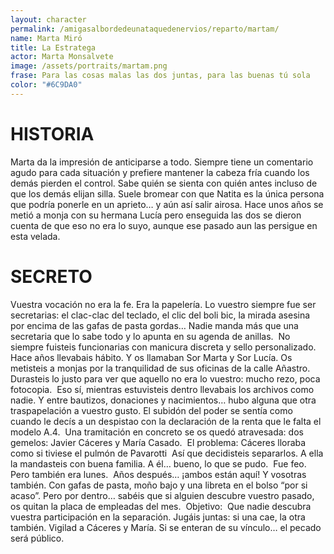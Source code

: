 ```yaml
---
layout: character
permalink: /amigasalbordedeunataquedenervios/reparto/martam/
name: Marta Miró
title: La Estratega
actor: Marta Monsalvete
image: /assets/portraits/martam.png
frase: Para las cosas malas las dos juntas, para las buenas tú sola
color: "#6C9DA0"
---
```


# HISTORIA

Marta da la impresión de anticiparse a todo. Siempre tiene un comentario agudo para cada situación y prefiere mantener la cabeza fría cuando los demás pierden el control. Sabe quién se sienta con quién antes incluso de que los demás elijan silla. Suele bromear con que Natita es la única persona que podría ponerle en un aprieto… y aún así salir airosa. Hace unos años se metió a monja con su hermana Lucía pero enseguida las dos se dieron cuenta de que eso no era lo suyo, aunque ese pasado aun las persigue en esta velada. 

# SECRETO

Vuestra vocación no era la fe. Era la papelería. Lo vuestro siempre fue ser secretarias: el clac-clac del teclado, el clic del boli bic, la mirada asesina por encima de las gafas de pasta gordas… Nadie manda más que una secretaria que lo sabe todo y lo apunta en su agenda de anillas.  No siempre fuisteis funcionarias con manicura discreta y sello personalizado. Hace años llevabais hábito. Y os llamaban Sor Marta y Sor Lucía. Os metisteis a monjas por la tranquilidad de sus oficinas de la calle Añastro. Durasteis lo justo para ver que aquello no era lo vuestro: mucho rezo, poca fotocopia.  Eso sí, mientras estuvisteis dentro lle­vabais los archivos como nadie. Y entre bautizos, donaciones y nacimientos… hubo alguna que otra traspapelación a vuestro gusto. El subidón del poder se sentía como cuando le decís a un despistao con la declaración de la renta que le falta el modelo A.4.  Una tramitación en concreto se os quedó atravesada: dos gemelos: Javier Cáceres y María Casado.  El problema: Cáceres lloraba como si tiviese el pulmón de Pavarotti  Así que decidisteis separarlos. A ella la mandasteis con buena familia. A él… bueno, lo que se pudo.  Fue feo. Pero también era lunes.  Años después… ¡ambos están aquí! Y vosotras también. Con gafas de pasta, moño bajo y una libreta en el bolso “por si acaso”. Pero por dentro… sabéis que si alguien descubre vuestro pasado, os quitan la placa de empleadas del mes.  Objetivo:  Que nadie descubra vuestra participación en la separación. Jugáis juntas: si una cae, la otra también. Vigilad a Cáceres y María. Si se enteran de su vínculo… el pecado será público.
